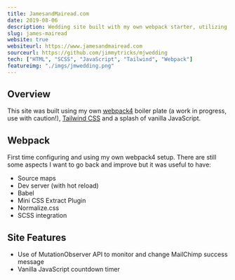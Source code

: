 ```yaml
---
title: JamesandMairead.com
date: 2019-08-06
description: Wedding site built with my own webpack starter, utilizing Tailwind CSS library
slug: james-mairead
website: true
websiteurl: https://www.jamesandmairead.com
sourceurl: https://github.com/jimmytricks/mjwedding
tech: ["HTML", "SCSS", "JavaScript", "Tailwind", "Webpack"]
featureimg: "./imgs/jmwedding.png"
---
```


## Overview

This site was built using my own [webpack4](https://github.com/jimmytricks/webpack4-starter) boiler plate (a work in progress, use with caution!), [Tailwind CSS](https://tailwindcss.com/) and a splash of vanilla JavaScript.

## Webpack

First time configuring and using my own webpack4 setup. There are still some aspects I want to go back and improve but it was useful to have:

* Source maps
* Dev server (with hot reload)
* Babel
* Mini CSS Extract Plugin
* Normalize.css
* SCSS integration

## Site Features

* Use of MutationObserver API to monitor and change MailChimp success message
* Vanilla JavaScript countdown timer